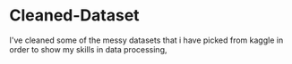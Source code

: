 # Cleaned-Dataset
I've cleaned some of the messy datasets that i have picked from kaggle in order to show my skills in data processing,
